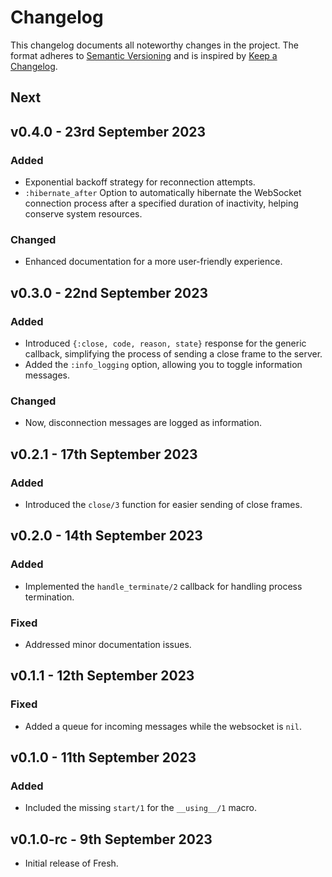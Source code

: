 # Changelog

This changelog documents all noteworthy changes in the project. The format adheres to [Semantic Versioning](https://semver.org/spec/v2.0.0.html) and is inspired by [Keep a Changelog](https://keepachangelog.com/en/1.1.0/).

## Next

## v0.4.0 - 23rd September 2023

### Added

- Exponential backoff strategy for reconnection attempts.
- `:hibernate_after` Option to automatically hibernate the WebSocket connection process after a specified duration of inactivity, helping conserve system resources.

### Changed

- Enhanced documentation for a more user-friendly experience.

## v0.3.0 - 22nd September 2023

### Added

- Introduced `{:close, code, reason, state}` response for the generic callback, simplifying the process of sending a close frame to the server.
- Added the `:info_logging` option, allowing you to toggle information messages.

### Changed

- Now, disconnection messages are logged as information.

## v0.2.1 - 17th September 2023

### Added

- Introduced the `close/3` function for easier sending of close frames.

## v0.2.0 - 14th September 2023

### Added

- Implemented the `handle_terminate/2` callback for handling process termination.

### Fixed

- Addressed minor documentation issues.

## v0.1.1 - 12th September 2023

### Fixed

- Added a queue for incoming messages while the websocket is `nil`.

## v0.1.0 - 11th September 2023

### Added

- Included the missing `start/1` for the `__using__/1` macro.

## v0.1.0-rc - 9th September 2023

- Initial release of Fresh.
